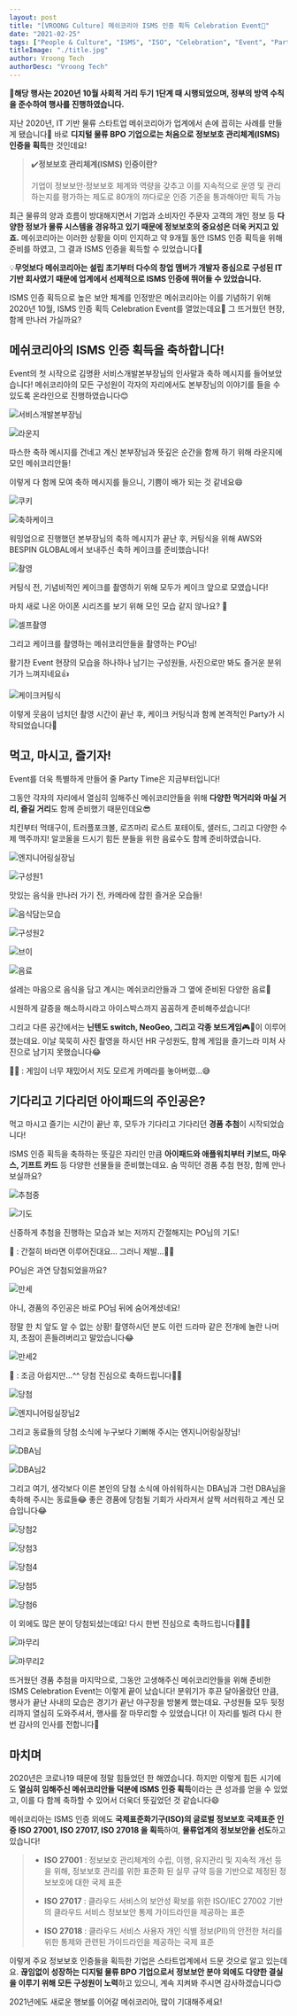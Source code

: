 ```yaml
---
layout: post
title: "[VROONG Culture] 메쉬코리아 ISMS 인증 획득 Celebration Event🎉"
date: "2021-02-25"
tags: ["People & Culture", "ISMS", "ISO", "Celebration", "Event", "Party"]
titleImage: "./title.jpg"
author: Vroong Tech
authorDesc: "Vroong Tech"
---
```


📌**해당 행사는 2020년 10월 사회적 거리 두기 1단계 때 시행되었으며, 정부의 방역 수칙을 준수하여 행사를 진행하였습니다.**

지난 2020년, IT 기반 물류 스타트업 메쉬코리아가 업계에서 손에 꼽히는 사례를 만들게 됐습니다🙌 바로 **디지털 물류 BPO 기업으로는 처음으로 정보보호 관리체계(ISMS) 인증을 획득**한 것인데요!

>✔️**정보보호 관리체계(ISMS) 인증이란?**
>
>기업이 정보보안·정보보호 체계와 역량을 갖추고 이를 지속적으로 운영 및 관리하는지를 평가하는 제도로 80개의 까다로운 인증 기준을 통과해야만 획득 가능

최근 물류의 양과 흐름이 방대해지면서 기업과 소비자인 주문자 고객의 개인 정보 등 **다양한 정보가 물류 시스템을 경유하고 있기 때문에 정보보호의 중요성은 더욱 커지고 있죠.** 메쉬코리아는 이러한 상황을 이미 인지하고 약 9개월 동안 ISMS 인증 획득을 위해 준비를 하였고, 그 결과 ISMS 인증을 획득할 수 있었습니다👏

💡**무엇보다 메쉬코리아는 설립 초기부터 다수의 창업 멤버가 개발자 중심으로 구성된 IT 기반 회사였기 때문에 업계에서 선제적으로 ISMS 인증에 뛰어들 수 있었습니다.**

ISMS 인증 획득으로 높은 보안 체계를 인정받은 메쉬코리아는 이를 기념하기 위해 2020년 10월,  ISMS 인증 획득 Celebration Event를 열었는데요🎊
그 뜨거웠던 현장, 함께 만나러 가실까요?

## 메쉬코리아의 ISMS 인증 획득을 축하합니다!

Event의 첫 시작으로 김명환 서비스개발본부장님의 인사말과 축하 메시지를 들어보았습니다! 메쉬코리아의 모든 구성원이 각자의 자리에서도 본부장님의 이야기를 들을 수 있도록 온라인으로 진행하였습니다😊

![서비스개발본부장님](./_DSC7534.jpg)

![라운지](./_DSC7532.jpg)

따스한 축하 메시지를 건네고 계신 본부장님과 뜻깊은 순간을 함께 하기 위해 라운지에 모인 메쉬코리안들!

이렇게 다 함께 모여 축하 메시지를 들으니, 기쁨이 배가 되는 것 같네요😄

![쿠키](./_DSC7603.jpg)

![축하케이크](./_DSC7559.jpg)

워밍업으로 진행했던 본부장님의 축하 메시지가 끝난 후, 커팅식을 위해 AWS와 BESPIN GLOBAL에서 보내주신 축하 케이크를 준비했습니다!

![촬영](./_DSC7562.jpg)

커팅식 전, 기념비적인 케이크를 촬영하기 위해 모두가 케이크 앞으로 모였습니다!

마치 새로 나온 아이폰 시리즈를 보기 위해 모인 모습 같지 않나요? 🤩

![셀프촬영](./_DSC7577.jpg)

그리고 케이크를 촬영하는 메쉬코리안들을 촬영하는 PO님!

활기찬 Event 현장의 모습을 하나하나 남기는 구성원들, 사진으로만 봐도 즐거운 분위기가 느껴지네요👍

![케이크커팅식](./_DSC7583.jpg)

이렇게 웃음이 넘치던 촬영 시간이 끝난 후, 케이크 커팅식과 함께 본격적인 Party가 시작되었습니다🥳



## 먹고, 마시고, 즐기자!

Event를 더욱 특별하게 만들어 줄 Party Time은 지금부터입니다!

그동안 각자의 자리에서 열심히 임해주신 메쉬코리안들을 위해 **다양한 먹거리와 마실 거리, 즐길 거리**도 함께 준비했기 때문인데요😎

치킨부터 먹태구이, 트러플포크볼, 로즈마리 로스트 포테이토, 샐러드, 그리고 다양한 수제 맥주까지! 알코올을 드시기 힘든 분들을 위한 음료수도 함께 준비하였습니다.

![엔지니어링실장님](./_DSC7615.jpg)

![구성원1](./_DSC7642.jpg)

맛있는 음식을 만나러 가기 전, 카메라에 잡힌 즐거운 모습들!

![음식담는모습](./_DSC7620.jpg)

![구성원2](./_DSC7645.jpg)

![브이](./_DSC7669.jpg)

![음료](./_DSC7660.jpg)

설레는 마음으로 음식을 담고 계시는 메쉬코리안들과 그 옆에 준비된 다양한 음료🥤

시원하게 갈증을 해소하시라고 아이스박스까지 꼼꼼하게 준비해주셨습니다!

그리고 다른 공간에서는 **닌텐도 switch, NeoGeo, 그리고 각종 보드게임**🎮🎲이 이루어졌는데요. 이날 묵묵히 사진 촬영을 하시던 HR 구성원도, 함께 게임을 즐기느라 미처 사진으로 남기지 못했습니다😂

🤦‍♂️ : 게임이 너무 재밌어서 저도 모르게 카메라를 놓아버렸...😅



## 기다리고 기다리던 아이패드의 주인공은?

먹고 마시고 즐기는 시간이 끝난 후, 모두가 기다리고 기다리던 **경품 추첨**이 시작되었습니다!

ISMS 인증 획득을 축하하는 뜻깊은 자리인 만큼 **아이패드와 애플워치부터 키보드, 마우스, 기프트 카드** 등 다양한 선물들을 준비했는데요. 숨 막히던 경품 추첨 현장, 함께 만나보실까요?

![추첨중](./_DSC7711.jpg)

![기도](./_DSC7757.jpg)

신중하게 추첨을 진행하는 모습과 보는 저까지 간절해지는 PO님의 기도!

👨 : 간절히 바라면 이루어진대요... 그러니 제발...🙏🏻

PO님은 과연 당첨되었을까요?

![만세](./_DSC7762.jpg)

아니, 경품의 주인공은 바로 PO님 뒤에 숨어계셨네요!

정말 한 치 앞도 알 수 없는 상황! 촬영하시던 분도 이런 드라마 같은 전개에 놀란 나머지, 초점이 흔들려버리고 말았습니다😂

![만세2](./_DSC7763.jpg)

👨 : 조금 아쉽지만…^^  당첨 진심으로 축하드립니다👏👏

![당첨](./_DSC7767.jpg)

![엔지니어링실장님2](./_DSC7690.jpg)

그리고 동료들의 당첨 소식에 누구보다 기뻐해 주시는 엔지니어링실장님!

![DBA님](./_DSC7717.jpg)

![DBA님2](./_DSC7719.jpg)

그리고 여기, 생각보다 이른 본인의 당첨 소식에 아쉬워하시는 DBA님과 그런 DBA님을 축하해 주시는 동료들😂 좋은 경품에 당첨될 기회가 사라져서 살짝 서러워하고 계신 모습입니다😂

![당첨2](./_DSC7687.jpg)

![당첨3](./_DSC7694.jpg)

![당첨4](./_DSC7772.jpg)

![당첨5](./_DSC7703.jpg)

![당첨6](./_DSC7706.jpg)

이 외에도 많은 분이 당첨되셨는데요! 다시 한번 진심으로 축하드립니다👋👋👋

![마무리](./_DSC7804.jpg)

![마무리2](./_DSC7806.jpg)

뜨거웠던 경품 추첨을 마지막으로, 그동안 고생해주신 메쉬코리안들을 위해 준비한 ISMS Celebration Event는 이렇게 끝이 났습니다! 분위기가 후끈 달아올랐던 만큼, 행사가 끝난 사내의 모습은 경기가 끝난 야구장을 방불케 했는데요. 구성원들 모두 뒷정리까지 열심히 도와주셔서, 행사를 잘 마무리할 수 있었습니다! 이 자리를 빌려 다시 한번 감사의 인사를 전합니다🙏



## 마치며

2020년은 코로나19 때문에 정말 힘들었던 한 해였습니다. 하지만 이렇게 힘든 시기에도 **열심히 임해주신 메쉬코리안들 덕분에 ISMS 인증 획득**이라는 큰 성과를 얻을 수 있었고, 이를 다 함께 축하할 수 있어서 더욱더 뜻깊었던 것 같습니다😄

메쉬코리아는 ISMS 인증 외에도 **국제표준화기구(ISO)의 글로벌 정보보호 국제표준 인증 ISO 27001, ISO 27017, ISO 27018 을 획득**하여, **물류업계의 정보보안을 선도**하고 있습니다!

> - **ISO 27001** :  정보보호 관리체계의 수립, 이행, 유지관리 및 지속적 개선 등을 위해, 정보보호 관리를 위한 표준화 된 실무 규약 등을 기반으로 제정된 정보보호에 대한 국제 표준
>
> - **ISO 27017** : 클라우드 서비스의 보안성 확보를 위한 ISO/IEC 27002 기반의 클라우드 서비스 정보보안 통제 가이드라인을 제공하는 표준
>
> - **ISO 27018** : 클라우드 서비스 사용자 개인 식별 정보(PII)의 안전한 처리를 위한 통제와 관련된 가이드라인을 제공하는 국제 표준

이렇게 주요 정보보호 인증들을 획득한 기업은 스타트업계에서 드문 것으로 알고 있는데요. **끊임없이 성장하는 디지털 물류 BPO 기업으로서 정보보안 분야 외에도 다양한 결실을 이루기 위해 모든 구성원이 노력**하고 있으니, 계속 지켜봐 주시면 감사하겠습니다😊

2021년에도 새로운 행보를 이어갈 메쉬코리아, 많이 기대해주세요!

